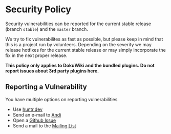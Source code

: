 # Security Policy

Security vulnerabilities can be reported for the current stable release (branch `stable`) and the `master` branch.

We try to fix vulnerabilites as fast as possible, but please keep in mind that this is a project run by volunteers. Depending on the severity we may release hotfixes for the current stable release or may simply incorporate the fix in the next proper release.

**This policy only applies to DokuWiki and the bundled plugins. Do not report issues about 3rd party plugins here.**

## Reporting a Vulnerability

You have multiple options on reporting vulnerabilities

* Use [huntr.dev](https://www.huntr.dev/repos/dokuwiki/dokuwiki)
* Send an e-mail to [Andi](mailto:andi@splitbrain.org)
* Open a [Github Issue](https://github.com/dokuwiki/dokuwiki/issues)
* Send a mail to the [Mailing List](https://www.dokuwiki.org/mailinglist)
